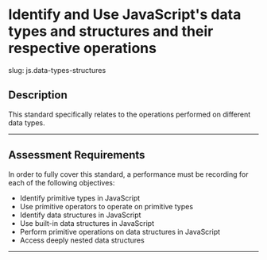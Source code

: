 
# Identify and Use JavaScript's data types and structures and their respective operations

slug: js.data-types-structures

## Description
This standard specifically relates to the operations performed on different data types.

---
## Assessment Requirements
In order to fully cover this standard, a performance must be recording for each of the following objectives:

- Identify primitive types in JavaScript
- Use primitive operators to operate on primitive types
- Identify data structures in JavaScript
- Use built-in data structures in JavaScript
- Perform primitive operations on data structures in JavaScript
- Access deeply nested data structures

---
